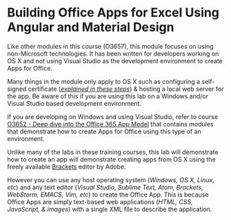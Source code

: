 Building Office Apps for Excel Using Angular and Material Design
================================================================
Like other modules in this course (O3657), this module focuses on using non-Microsoft technologies. It has been written for developers working on OS X and not using Visual Studio as the development environment to create Apps for Office. 

Many things in the module only apply to OS X such as configuring a self-signed certificate (*[explained in these steps](self-signed-cert-osx.md)*) & hosting a local web server for the app. Be aware of this if you are using this lab on a Windows and/or Visual Studio based development environment.

If you are developing on Windows and using Visual Studio, refer to course [O3652 - Deep dive into the Office 365 App Model](../../O3652) that contains modules that demonstrate how to create Apps for Office using this type of an environment.

Unlike many of the labs in these training courses, this lab will demonstrate how to create an app will demonstrate creating apps from OS X using the freely available [Brackets](http://brackets.io/) editor by Adobe.
 
However you can use any host operating system (*Windows, OS X, Linux, etc*) and any text editor (*Visual Studio, Sublime Text, Atom, Brackets, WebStorm, EMACS, Vim, etc*) to create the Office App. This is because Office Apps are simply text-based web applications (*HTML, CSS, JavaScript, & images*) with a single XML file to describe the application.